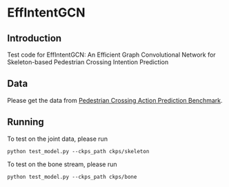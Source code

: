 # EffIntentGCN

## Introduction
Test code for EffIntentGCN: An Efficient Graph Convolutional Network for Skeleton-based Pedestrian Crossing Intention Prediction

## Data
Please get the data from [Pedestrian Crossing Action Prediction Benchmark](https://github.com/ykotseruba/PedestrianActionBenchmark).

## Running

To test on the joint data, please run

```
python test_model.py --ckps_path ckps/skeleton
```

To test on the bone stream, please run

```
python test_model.py --ckps_path ckps/bone
```